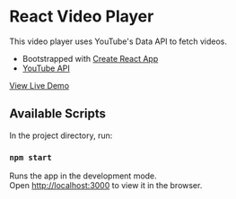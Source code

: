 # React Video Player

This video player uses YouTube's Data API to fetch videos.

-   Bootstrapped with [Create React App](https://github.com/facebook/create-react-app)
-   [YouTube API](https://developers.google.com/youtube/v3)

[View Live Demo](https://www.ivstudio.com/react-video-player/)

## Available Scripts

In the project directory, run:

### `npm start`

Runs the app in the development mode.<br>
Open [http://localhost:3000](http://localhost:3000) to view it in the browser.
